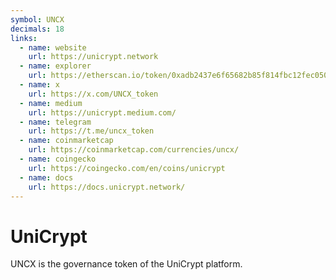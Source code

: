 ```yaml
---
symbol: UNCX
decimals: 18
links:
  - name: website
    url: https://unicrypt.network
  - name: explorer
    url: https://etherscan.io/token/0xadb2437e6f65682b85f814fbc12fec0508a7b1d0
  - name: x
    url: https://x.com/UNCX_token
  - name: medium
    url: https://unicrypt.medium.com/
  - name: telegram
    url: https://t.me/uncx_token
  - name: coinmarketcap
    url: https://coinmarketcap.com/currencies/uncx/
  - name: coingecko
    url: https://coingecko.com/en/coins/unicrypt
  - name: docs
    url: https://docs.unicrypt.network/
---
```


# UniCrypt

UNCX is the governance token of the UniCrypt platform.
